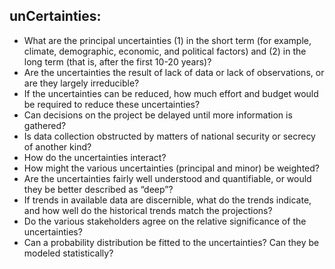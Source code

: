 ## unCertainties:

- What are the principal uncertainties (1) in the short term (for example, climate, demographic, economic, and political factors) and (2) in the long term (that is, after the first 10-20 years)?
- Are the uncertainties the result of lack of data or lack of observations, or are they largely irreducible? 
- If the uncertainties can be reduced, how much effort and budget would be required to reduce these uncertainties? 
- Can decisions on the project be delayed until more information is gathered? 
- Is data collection obstructed by matters of national security or secrecy of another kind? 
- How do the uncertainties interact? 
- How might the various uncertainties (principal and minor) be weighted? 
- Are the uncertainties fairly well understood and quantifiable, or would they be better described as “deep”? 
- If trends in available data are discernible, what do the trends indicate, and how well do the historical trends match the projections? 
- Do the various stakeholders agree on the relative significance of the uncertainties? 
- Can a probability distribution be fitted to the uncertainties? Can they be modeled statistically?
